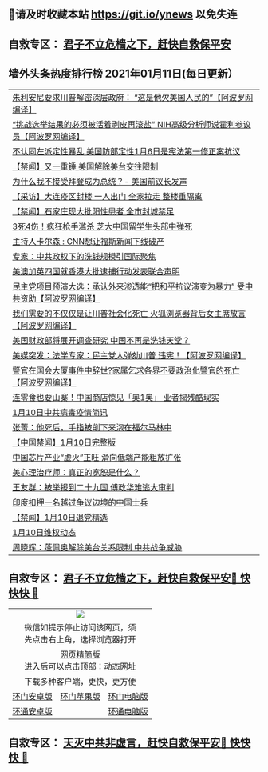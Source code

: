 ## 📩请及时收藏本站 https://git.io/ynews 以免失连</a>
## 自救专区： [君子不立危樯之下，赶快自救保平安 ](https://github.com/pwgy/td/blob/master/README.md)

## 墙外头条热度排行榜 2021年01月11日(每日更新）

 <table>
<tr><td colspan="2" align="left"><a href="https://sjclslhz.zggfd.cyou/?name=c1265428&key=pzykfwejorbvjhqc&from=gy2">朱利安尼要求川普解密深层政府： “这是他欠美国人民的”【阿波罗网编译】</a></td></tr>
<tr><td colspan="2" align="left"><a href="https://sjclslhz.zggfd.cyou/?name=c1265404&key=pzykfwejorbvjhqc&from=gy2">“挑战选举结果的必须被活着剥皮再滚盐” NIH高级分析师说霍利参议员【阿波罗网编译】</a></td></tr>
<tr><td colspan="2" align="left"><a href="https://sjclslhz.zggfd.cyou/?name=c1265425&key=pzykfwejorbvjhqc&from=gy2">不认同左派定性暴乱 美国防部定性1月6日是宪法第一修正案抗议</a></td></tr>
<tr><td colspan="2" align="left"><a href="https://sjclslhz.zggfd.cyou/?name=c1265400&key=pzykfwejorbvjhqc&from=gy2">【禁闻】又一重锤 美国解除美台交往限制</a></td></tr>
<tr><td colspan="2" align="left"><a href="https://sjclslhz.zggfd.cyou/?name=c1265420&key=pzykfwejorbvjhqc&from=gy2">为什么我不接受拜登成为总统？- 美国前议长发声</a></td></tr>
<tr><td colspan="2" align="left"><a href="https://sjclslhz.zggfd.cyou/?name=c1265424&key=pzykfwejorbvjhqc&from=gy2">【采访】大连疫区封楼 一人出门 全家拉走 整楼重隔离</a></td></tr>
<tr><td colspan="2" align="left"><a href="https://sjclslhz.zggfd.cyou/?name=c1265401&key=pzykfwejorbvjhqc&from=gy2">【禁闻】石家庄现大批阳性患者 全市封城禁足</a></td></tr>
<tr><td colspan="2" align="left"><a href="https://sjclslhz.zggfd.cyou/?name=c1265431&key=pzykfwejorbvjhqc&from=gy2">3死4伤！疯狂枪手滥杀 芝大中国留学生头部中弹死</a></td></tr>
<tr><td colspan="2" align="left"><a href="https://sjclslhz.zggfd.cyou/?name=c1265430&key=pzykfwejorbvjhqc&from=gy2">主持人卡尔森 : CNN想让福斯新闻下线破产</a></td></tr>
<tr><td colspan="2" align="left"><a href="https://sjclslhz.zggfd.cyou/?name=c1265399&key=pzykfwejorbvjhqc&from=gy2">专家：中共政权下的洗钱规模引国际聚焦</a></td></tr>
<tr><td colspan="2" align="left"><a href="https://sjclslhz.zggfd.cyou/?name=c1265421&key=pzykfwejorbvjhqc&from=gy2">美澳加英四国就香港大批逮捕行动发表联合声明</a></td></tr>
<tr><td colspan="2" align="left"><a href="https://sjclslhz.zggfd.cyou/?name=c1265403&key=pzykfwejorbvjhqc&from=gy2">民主党项目预演大选：承认外来渗透能“把和平抗议演变为暴力” 受中共资助【阿波罗网编译】</a></td></tr>
<tr><td colspan="2" align="left"><a href="https://sjclslhz.zggfd.cyou/?name=c1265416&key=pzykfwejorbvjhqc&from=gy2">我们需要的不仅仅是让川普社会化死亡 火狐浏览器背后女主席放言【阿波罗网编译】</a></td></tr>
<tr><td colspan="2" align="left"><a href="https://sjclslhz.zggfd.cyou/?name=c1265417&key=pzykfwejorbvjhqc&from=gy2">美国财政部将展开调查研究 中国不再是洗钱天堂？</a></td></tr>
<tr><td colspan="2" align="left"><a href="https://sjclslhz.zggfd.cyou/?name=c1265415&key=pzykfwejorbvjhqc&from=gy2">美媒突发：法学专家：民主党人弹劾川普 违宪！【阿波罗网编译】</a></td></tr>
<tr><td colspan="2" align="left"><a href="https://sjclslhz.zggfd.cyou/?name=c1265418&key=pzykfwejorbvjhqc&from=gy2">警官在国会大厦事件中辞世?家属乞求各界不要政治化警官的死亡【阿波罗网编译】</a></td></tr>
<tr><td colspan="2" align="left"><a href="https://sjclslhz.zggfd.cyou/?name=c1265426&key=pzykfwejorbvjhqc&from=gy2">连零食也要山寨！中国商店惊见「奥1奥」 业者揭残酷现实</a></td></tr>
<tr><td colspan="2" align="left"><a href="https://sjclslhz.zggfd.cyou/?name=c1265388&key=pzykfwejorbvjhqc&from=gy2">1月10日中共病毒疫情简讯</a></td></tr>
<tr><td colspan="2" align="left"><a href="https://sjclslhz.zggfd.cyou/?name=c1265414&key=pzykfwejorbvjhqc&from=gy2">张菁：他死后，手指被削下来泡在福尔马林中</a></td></tr>
<tr><td colspan="2" align="left"><a href="https://sjclslhz.zggfd.cyou/?name=c1265406&key=pzykfwejorbvjhqc&from=gy2">【中国禁闻】1月10日完整版</a></td></tr>
<tr><td colspan="2" align="left"><a href="https://sjclslhz.zggfd.cyou/?name=c1265427&key=pzykfwejorbvjhqc&from=gy2">中国芯片产业“虚火”正旺 滑向低端产能粗放扩张</a></td></tr>
<tr><td colspan="2" align="left"><a href="https://sjclslhz.zggfd.cyou/?name=c1265423&key=pzykfwejorbvjhqc&from=gy2">美心理治疗师：真正的宽恕是什么？</a></td></tr>
<tr><td colspan="2" align="left"><a href="https://sjclslhz.zggfd.cyou/?name=c1265402&key=pzykfwejorbvjhqc&from=gy2">王友群：被举报到二十九国 傅政华难逃大审判</a></td></tr>
<tr><td colspan="2" align="left"><a href="https://sjclslhz.zggfd.cyou/?name=c1265419&key=pzykfwejorbvjhqc&from=gy2">印度扣押一名越过争议边境的中国士兵</a></td></tr>
<tr><td colspan="2" align="left"><a href="https://sjclslhz.zggfd.cyou/?name=c1265386&key=pzykfwejorbvjhqc&from=gy2">【禁闻】1月10日退党精选</a></td></tr>
<tr><td colspan="2" align="left"><a href="https://sjclslhz.zggfd.cyou/?name=c1265387&key=pzykfwejorbvjhqc&from=gy2">1月10日维权动态</a></td></tr>
<tr><td colspan="2" align="left"><a href="https://sjclslhz.zggfd.cyou/?name=c1265422&key=pzykfwejorbvjhqc&from=gy2">周晓辉：蓬佩奥解除美台关系限制 中共战争威胁</a></td></tr>

</table>

 ## 自救专区： [君子不立危樯之下，赶快自救保平安🍎 快快快 📩](https://github.com/pwgy/td/blob/master/README.md)
 
<table>
  <tr>
    <td colspan="3" align="center"><img src="https://cdn.jsdelivr.net/gh/opipe/up/oGate65.jpg"/></td>
  </tr>
  <tr>
    <td colspan="3" align="center">微信如提示停止访问该网页，须<br/>先点击右上角，选择浏览器打开</td>
  <tr>
  <tr>
    <td colspan="3" align="center"><a href="https://gitcdn.xyz/cdn/otiny/up/master/show005.htm">网页精简版</a><br/>进入后可以点击顶部：动态网址</td>
  </tr>
  <tr>
    <td colspan="3" align="center">下载多种客户端，更快，更方便</td>
  <tr>
  <tr>
    <td align="center"><a href="https://cdn.jsdelivr.net/gh/opipe/up/oGatea.apk">环门安卓版</a></td>
    <td align="center"><a href="https://x.co/odisk">环门苹果版</a></td>
    <td align="center"><a href="https://cdn.jsdelivr.net/gh/opipe/up/oGate.zip">环门电脑版</a></td>
  </tr>
  <tr>
    <td align="center"><a href="https://cdn.jsdelivr.net/gh/opipe/up/oPipe.apk">环通安卓版</a></td>
    <td align="center"></td>
    <td align="center"><a href="https://raw.githubusercontent.com/opipe/up/master/oPipe.zip">环通电脑版</a></td>
  </tr>
  
</table>


 ## 自救专区： [天灭中共非虚言，赶快自救保平安🍎 快快快 📩](https://github.com/pwgy/td/blob/master/README.md)
